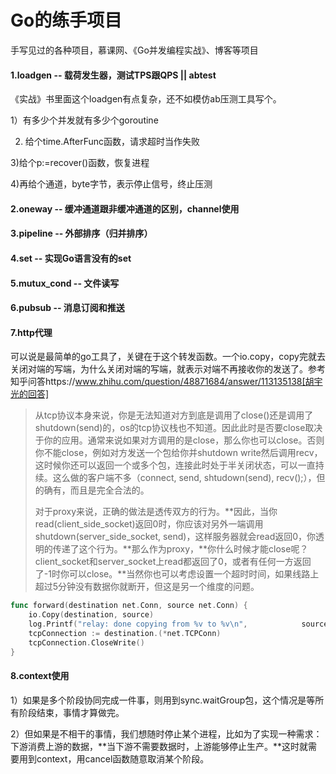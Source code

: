 # Go的练手项目
手写见过的各种项目，慕课网、《Go并发编程实战》、博客等项目

#### 1.loadgen -- 载荷发生器，测试TPS跟QPS  || abtest

《实战》书里面这个loadgen有点复杂，还不如模仿ab压测工具写个。

1）有多少个并发就有多少个goroutine

2) 给个time.AfterFunc函数，请求超时当作失败

3)给个p:=recover()函数，恢复进程

4)再给个通道，byte字节，表示停止信号，终止压测

#### 2.oneway -- 缓冲通道跟非缓冲通道的区别，channel使用  

#### 3.pipeline -- 外部排序（归并排序）  

#### 4.set -- 实现Go语言没有的set  

#### 5.mutux_cond -- 文件读写  

#### 6.pubsub -- 消息订阅和推送

#### 7.http代理

可以说是最简单的go工具了，关键在于这个转发函数。一个io.copy，copy完就去关闭对端的写端，为什么关闭对端的写端，就表示对端不再接收你的发送了。参考知乎问答https://www.zhihu.com/question/48871684/answer/113135138[胡宇光的回答]

> 从tcp协议本身来说，你是无法知道对方到底是调用了close()还是调用了shutdown(send)的，os的tcp协议栈也不知道。因此此时是否要close取决于你的应用。通常来说如果对方调用的是close，那么你也可以close。否则你不能close，例如对方发送一个包给你并shutdown write然后调用recv，这时候你还可以返回一个或多个包，连接此时处于半关闭状态，可以一直持续。这么做的客户端不多（connect, send, shtudown(send), recv();），但的确有，而且是完全合法的。
>
> 对于proxy来说，正确的做法是透传双方的行为。**因此，当你read(client_side_socket)返回0时，你应该对另外一端调用shutdown(server_side_socket, send)，这样服务器就会read返回0，你透明的传递了这个行为。**那么作为proxy，**你什么时候才能close呢？client_socket和server_socket上read都返回了0，或者有任何一方返回了-1时你可以close。**当然你也可以考虑设置一个超时时间，如果线路上超过5分钟没有数据你就断开，但这是另一个维度的问题。



```go
func forward(destination net.Conn, source net.Conn) {
	io.Copy(destination, source)
	log.Printf("relay: done copying from %v to %v\n", 		     source.LocalAddr().String(), destination.RemoteAddr().String())
	tcpConnection := destination.(*net.TCPConn)
	tcpConnection.CloseWrite()
}
```

#### 8.context使用

1）如果是多个阶段协同完成一件事，则用到sync.waitGroup包，这个情况是等所有阶段结束，事情才算做完。

2）但如果是不相干的事情，我们想随时停止某个进程，比如为了实现一种需求：下游消费上游的数据，**当下游不需要数据时，上游能够停止生产。**这时就需要用到context，用cancel函数随意取消某个阶段。

